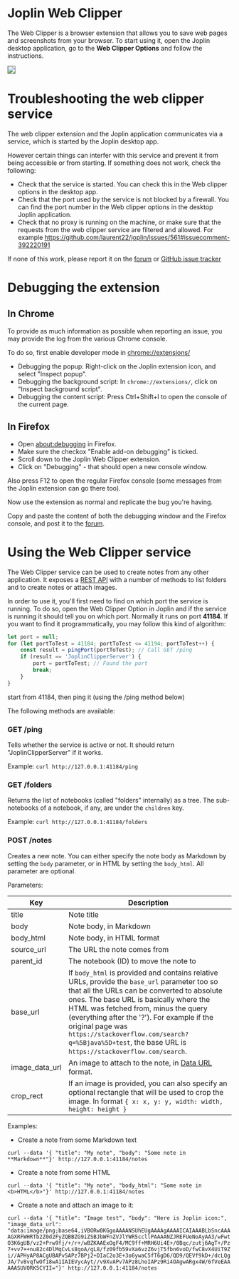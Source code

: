 # Joplin Web Clipper

The Web Clipper is a browser extension that allows you to save web pages and screenshots from your browser. To start using it, open the Joplin desktop application, go to the **Web Clipper Options** and follow the instructions.

<img src="https://joplin.cozic.net/images/WebExtensionScreenshot.png" style="max-width: 50%; border: 1px solid gray;">

# Troubleshooting the web clipper service

The web clipper extension and the Joplin application communicates via a service, which is started by the Joplin desktop app.

However certain things can interfer with this service and prevent it from being accessible or from starting. If something does not work, check the following:

- Check that the service is started. You can check this in the Web clipper options in the desktop app.
- Check that the port used by the service is not blocked by a firewall. You can find the port number in the Web clipper options in the desktop Joplin application.
- Check that no proxy is running on the machine, or make sure that the requests from the web clipper service are filtered and allowed. For example https://github.com/laurent22/joplin/issues/561#issuecomment-392220191

If none of this work, please report it on the [forum](https://discourse.joplin.cozic.net/) or [GitHub issue tracker](https://github.com/laurent22/joplin/issues)

# Debugging the extension

## In Chrome

To provide as much information as possible when reporting an issue, you may provide the log from the various Chrome console.

To do so, first enable developer mode in [chrome://extensions/](chrome://extensions/)

- Debugging the popup: Right-click on the Joplin extension icon, and select "Inspect popup".
- Debugging the background script: In `chrome://extensions/`, click on "Inspect background script".
- Debugging the content script: Press Ctrl+Shift+I to open the console of the current page.

## In Firefox

- Open [about:debugging](about:debugging) in Firefox.
- Make sure the checkox "Enable add-on debugging" is ticked.
- Scroll down to the Joplin Web Clipper extension.
- Click on "Debugging" - that should open a new console window.

Also press F12 to open the regular Firefox console (some messages from the Joplin extension can go there too).

Now use the extension as normal and replicate the bug you're having.

Copy and paste the content of both the debugging window and the Firefox console, and post it to the [forum](https://discourse.joplin.cozic.net/).

# Using the Web Clipper service

The Web Clipper service can be used to create notes from any other application. It exposes a [REST API](https://en.wikipedia.org/wiki/Representational_state_transfer) with a number of methods to list folders and to create notes or attach images.

In order to use it, you'll first need to find on which port the service is running. To do so, open the Web Clipper Option in Joplin and if the service is running it should tell you on which port. Normally it runs on port **41184**. If you want to find it programmatically, you may follow this kind of algorithm:

```javascript
let port = null;
for (let portToTest = 41184; portToTest <= 41194; portToTest++) {
    const result = pingPort(portToTest); // Call GET /ping
    if (result == 'JoplinClipperServer') {
        port = portToTest; // Found the port
        break;
    }
}
```

start from 41184, then ping it (using the /ping method below)

The following methods are available:

### GET /ping

Tells whether the service is active or not. It should return "JoplinClipperServer" if it works.

Example: `curl http://127.0.0.1:41184/ping`

### GET /folders

Returns the list of notebooks (called "folders" internally) as a tree. The sub-notebooks of a notebook, if any, are under the `children` key.

Example: `curl http://127.0.0.1:41184/folders`

### POST /notes

Creates a new note. You can either specify the note body as Markdown by setting the `body` parameter, or in HTML by setting the `body_html`.  All parameter are optional.

Parameters:

Key | Description
---|---
title | Note title
body | Note body, in Markdown
body_html | Note body, in HTML format
source_url | The URL the note comes from
parent_id | The notebook (ID) to move the note to
base_url | If `body_html` is provided and contains relative URLs, provide the `base_url` parameter too so that all the URLs can be converted to absolute ones. The base URL is basically where the HTML was fetched from, minus the query (everything after the '?'). For example if the original page was `https://stackoverflow.com/search?q=%5Bjava%5D+test`, the base URL is `https://stackoverflow.com/search`.
image_data_url | An image to attach to the note, in [Data URL](https://developer.mozilla.org/en-US/docs/Web/HTTP/Basics_of_HTTP/Data_URIs) format.
crop_rect | If an image is provided, you can also specify an optional rectangle that will be used to crop the image. In format `{ x: x, y: y, width: width, height: height }`

Examples:

* Create a note from some Markdown text

`curl --data '{ "title": "My note", "body": "Some note in **Markdown**"}' http://127.0.0.1:41184/notes`

* Create a note from some HTML

`curl --data '{ "title": "My note", "body_html": "Some note in <b>HTML</b>"}' http://127.0.0.1:41184/notes`

* Create a note and attach an image to it:

`curl --data '{ "title": "Image test", "body": "Here is Joplin icon:", "image_data_url": "data:image/png;base64,iVBORw0KGgoAAAANSUhEUgAAAAgAAAAICAIAAABLbSncAAAAGXRFWHRTb2Z0d2FyZQBBZG9iZSBJbWFnZVJlYWR5ccllPAAAANZJREFUeNoAyAA3/wFwtO3K6gUB/vz2+Prw9fj/+/r+/wBZKAAExOgF4/MC9ff+MRH6Ui4E+/0Bqc/zutj6AgT+/Pz7+vv7++nu82c4DlMqCvLs8goA/gL8/fz09fb59vXa6vzZ6vjT5fbn6voD/fwC8vX4UiT9Zi//APHyAP8ACgUBAPv5APz7BPj2+DIaC2o3E+3o6ywaC5fT6gD6/QD9/QEVf9kD+/dcLQgJA/7v8vqfwOf18wA1IAIEVycAyt//v9XvAPv7APz8LhoIAPz9Ri4OAgwARgx4W/6fVeEAAAAASUVORK5CYII="}' http://127.0.0.1:41184/notes`